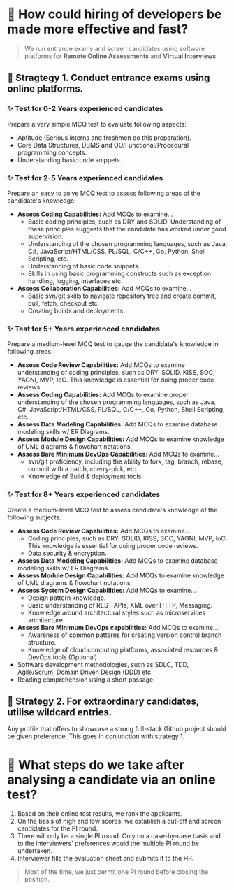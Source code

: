 # 🤷 How could hiring of **developers** be made more effective and fast?

> We run entrance exams and screen candidates using software platforms for **Remote Online Assessments** and **Virtual Interviews**.

## 🙋 **Stragtegy 1.** Conduct entrance exams using online platforms.

### ✨ Test for **0-2 Years** experienced candidates

Prepare a very simple MCQ test to evaluate following aspects:

- Aptitude (Serious interns and freshmen do this preparation).
- Core Data Structures, DBMS and OO/Functional/Procedural programming concepts.
- Understanding basic code snippets.

### ✨ Test for **2-5 Years** experienced candidates

Prepare an easy to solve MCQ test to assess following areas of the candidate's knowledge:

- **Assess Coding Capabilities:** Add MCQs to examine...
  - Basic coding principles, such as DRY and SOLID. Understanding of these principles suggests that the candidate has worked under good supervision.
  - Understanding of the chosen programming languages, such as Java, C#, JavaScript/HTML/CSS, PL/SQL, C/C++, Go, Python, Shell Scripting, etc.
  - Understanding of basic code snippets.
  - Skills in using basic programming constructs such as exception handling, logging, interfaces etc.
- **Assess Collaboration Capabilities:** Add MCQs to examine...
  - Basic svn/git skills to navigate repository tree and create commit, pull, fetch, checkout etc.
  - Creating builds and deployments.

### ✨ Test for **5+ Years** experienced candidates

Prepare a medium-level MCQ test to gauge the candidate's knowledge in following areas:

- **Assess Code Review Capabilities:** Add MCQs to examine understanding of coding principles, such as DRY, SOLID, KISS, SOC, YAGNI, MVP, IoC. This knowledge is essential for doing proper code reviews.
- **Assess Coding Capabilities:** Add MCQs to examine proper understanding of the chosen programming languages, such as Java, C#, JavaScript/HTML/CSS, PL/SQL, C/C++, Go, Python, Shell Scripting, etc.
- **Assess Data Modeling Capabilities:** Add MCQs to examine database modeling skills w/ ER Diagrams.
- **Assess Module Design Capabilities:** Add MCQs to examine knowledge of UML diagrams & flowchart notations.
- **Assess Bare Minimum DevOps Capabilities:** Add MCQs to examine...
  - svn/git proficiency, including the ability to fork, tag, branch, rebase, commit with a patch, cherry-pick, etc.
  - Knowledge of Build & deployment tools.

### ✨ Test for **8+ Years** experienced candidates

Create a medium-level MCQ test to assess candidate's knowledge of the following subjects:

- **Assess Code Review Capabilities:** Add MCQs to examine...
  - Coding principles, such as DRY, SOLID, KISS, SOC, YAGNI, MVP, IoC. This knowledge is essential for doing proper code reviews.
  - Data security & encryption.
- **Assess Data Modeling Capabilities:** Add MCQs to examine database modeling skills w/ ER Diagrams.
- **Assess Module Design Capabilities:** Add MCQs to examine knowledge of UML diagrams & flowchart notations.
- **Assess System Design Capabilities:** Add MCQs to examine...
  - Design pattern knowledge.
  - Basic understanding of REST APIs, XML over HTTP, Messaging.
  - Knowledge around architectural styles such as microservices architecture.
- **Assess Bare Minimum DevOps capabilities:** Add MCQs to examine...
  - Awareness of common patterns for creating version control branch structure.
  - Knowledge of cloud computing platforms, associated resources & DevOps tools (Optional).
- Software development methodologies, such as SDLC, TDD, Agile/Scrum, Domain Driven Design (DDD) etc.
- Reading comprehension using a short passage.

## 🙋 **Strategy 2.** For extraordinary candidates, utilise wildcard entries.

Any profile that offers to showcase a strong full-stack Github project should be given preference. This goes in conjunction with strategy 1.

# 🤷 What steps do we take after analysing a candidate via an online test?

1. Based on their online test results, we rank the applicants.
2. On the basis of high and low scores, we establish a cut-off and screen candidates for the PI round.
3. There will only be a single PI round. Only on a case-by-case basis and to the interviewers' preferences would the multiple PI round be undertaken.
4. Interviewer fills the evaluation sheet and submits it to the HR.

> Most of the time, we just permit one PI round before closing the position.
